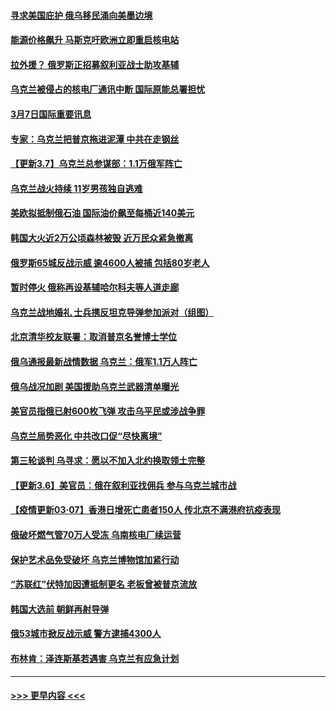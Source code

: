 #### [寻求美国庇护 俄乌移民涌向美墨边境](../pages/prog202/a103366768.md?t=03072201) 
#### [能源价格飙升 马斯克吁欧洲立即重启核电站](../pages/prog202/a103366760.md?t=03072201) 
#### [拉外援？ 俄罗斯正招募叙利亚战士助攻基辅](../pages/prog202/a103366779.md?t=03072201) 
#### [乌克兰被侵占的核电厂通讯中断 国际原能总署担忧](../pages/prog202/a103366602.md?t=03072201) 
#### [3月7日国际重要讯息](../pages/prog202/a103366700.md?t=03072201) 
#### [专家：乌克兰把普京拖进泥潭 中共在走钢丝](../pages/prog202/a103366686.md?t=03072201) 
#### [【更新3.7】乌克兰总参谋部：1.1万俄军阵亡](../pages/prog202/a103366681.md?t=03072201) 
#### [乌克兰战火持续 11岁男孩独自逃难](../pages/prog202/a103366600.md?t=03072201) 
#### [美欧拟抵制俄石油 国际油价飙至每桶近140美元](../pages/prog202/a103366599.md?t=03072201) 
#### [韩国大火近2万公顷森林被毁 近万民众紧急撤离](../pages/prog202/a103366563.md?t=03072201) 
#### [俄罗斯65城反战示威 逾4600人被捕 包括80岁老人](../pages/prog202/a103366595.md?t=03072201) 
#### [暂时停火 俄称再设基辅哈尔科夫等人道走廊](../pages/prog202/a103366577.md?t=03072201) 
#### [乌克兰战地婚礼 士兵携反坦克导弹参加派对（组图）](../pages/prog202/a103366560.md?t=03072201) 
#### [北京清华校友联署：取消普京名誉博士学位](../pages/prog202/a103366539.md?t=03072201) 
#### [俄乌通报最新战情数据 乌克兰：俄军1.1万人阵亡](../pages/prog202/a103366523.md?t=03072201) 
#### [俄乌战况加剧 美国援助乌克兰武器清单曝光](../pages/prog202/a103366484.md?t=03072201) 
#### [美官员指俄已射600枚飞弹 攻击乌平民或涉战争罪](../pages/prog202/a103366477.md?t=03072201) 
#### [乌克兰局势恶化 中共改口促“尽快离境”](../pages/prog202/a103366431.md?t=03072201) 
#### [第三轮谈判 乌寻求：愿以不加入北约换取领土完整](../pages/prog202/a103366425.md?t=03072201) 
#### [【更新3.6】美官员：俄在叙利亚找佣兵 参与乌克兰城市战](../pages/prog202/a103366056.md?t=03072201) 
#### [【疫情更新03·07】香港日增死亡患者150人 传北京不满港府抗疫表现](../pages/prog202/a103360523.md?t=03072201) 
#### [俄破坏燃气管70万人受冻 乌南核电厂续运营](../pages/prog202/a103366335.md?t=03072201) 
#### [保护艺术品免受破坏 乌克兰博物馆加紧行动](../pages/prog202/a103366296.md?t=03072201) 
#### [“苏联红”伏特加因遭抵制更名 老板曾被普京流放](../pages/prog202/a103366257.md?t=03072201) 
#### [韩国大选前 朝鲜再射导弹](../pages/prog202/a103366278.md?t=03072201) 
#### [俄53城市掀反战示威 警方逮捕4300人](../pages/prog202/a103366155.md?t=03072201) 
#### [布林肯：泽连斯基若遇害 乌克兰有应急计划](../pages/prog202/a103366259.md?t=03072201) 

----
#### [ >>> 更早内容 <<< ](../indexes/prog202-earlier.md)
